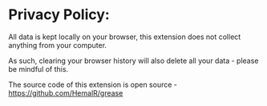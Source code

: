 # Privacy Policy:

All data is kept locally on your browser, this extension does not collect anything from your computer. 

As such, clearing your browser history will also delete all your data - please be mindful of this.

The source code of this extension is open source - https://github.com/HemalR/grease